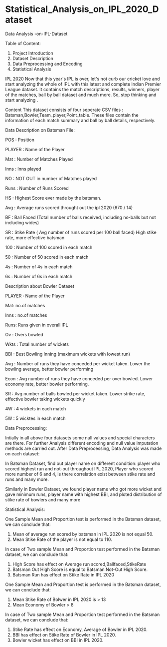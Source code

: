 # Statistical_Analysis_on_IPL_2020_Dataset
Data Analysis -on-IPL-Dataset

Table of Content:
1. Project Introduction
2. Dataset Description
3. Data Preprocessing and Encoding
4. Statistical Analysis

IPL 2020
Now that this year's IPL is over, let's not curb our cricket love and start analyzing the whole of IPL with this latest and complete Indian Premier League dataset. It contains the match descriptions, results, winners, player of the matches, ball by ball dataset and much more. So, stop thinking and start analyzing .

Content
This dataset consists of four seperate CSV files : Batsman,Bowler,Team_player,Point_table. These files contain the information of each match summary and ball by ball details, respectively.

Data Description on Batsman File:

POS : Position

PLAYER : Name of the Player
    
Mat : Number of Matches Played
    
Inns : Inns played
    
NO : NOT OUT in number of Matches played
    
Runs : Number of Runs Scored 
    
HS : Highest Score ever made by the batsman.
    
Avg : Average runs scored throught out the ipl 2020 (670 / 14)

BF : Ball Faced (Total number of balls received, including no-balls but not including wides)
    
SR : Stike Rate ( Avg number of runs scored per 100 ball faced) High stike rate, more effective batsman
    
100 : Number of 100 scored in each match
    
50 : Number of 50 scored in each match
    
4s : Number of 4s in each match
    
6s : Number of 6s in each match

Description about Bowler Dataset

PLAYER : Name of the Player

Mat: no.of matches
    
Inns : no.of matches

Runs: Runs given in overall IPL

Ov : Overs bowled

Wkts : Total number of wickets

BBI : Best Bowling Inning (maximum wickets with lowest run)
  
Avg : Number of runs they have conceded per wicket taken. Lower the bowling average, better bowler performing

Econ : Avg number of runs they have conceded per over bowled. Lower economy rate, better bowler performing.

SR : Avg number of balls bowled per wicket taken. Lower strike rate, effective bowler taking wickets quickly

4W : 4 wickets in each match

5W : 5 wicktes in each match


Data Preprocessing:

Intially in all above four datasets some null values and special characters are there. For further Analysis different encoding and null value imputation methods are carried out.
After Data Preprocessing, Data Analysis was made on each dataset:

In Batsman Dataset, find out player name on different condition: player who scored highest run and not-out throughout IPL 2020, Player who scored more number of 6 and 4, is there correlation exist between stike rate and runs and many more.

Similarly in Bowler Dataset, we found player name who got more wicket and gave minimum runs, player name with highest BBI, and ploted distribution of stike rate of bowlers and many more

Statistical Analysis:

One Sample Mean and Proportion test is performed in the Batsman dataset, we can conclude that:
1.	Mean of average run scored by batsman in IPL 2020 is not equal 50.
2.	Mean Stike Rate of the player is not equal to 110.

In case of Two sample Mean and Proportion test performed in the Batsman dataset, we can conclude that:
1.	High Score has effect on Average run scored,Ballfaced,StikeRate
3.	Batsman Out High Score is equal to Batsman Not-Out High Score.
4.	Batsman Run has effect on Stike Rate in IPL 2020

One Sample Mean and Proportion test is performed in the Batsman dataset, we can conclude that:
1.	Mean Stike Rate of Bolwer in IPL 2020 is > 13
2.	Mean Economy of Bowler > 8

In case of Two sample Mean and Proportion test performed in the Batsman dataset, we can conclude that:
1.	Stike Rate has effect on Economy, Average of Bowler in IPL 2020.
2.	BBI has effect on Stike Rate of Bowler in IPL 2020.
3.	Bowler wicket has effect on BBI in IPL 2020.



